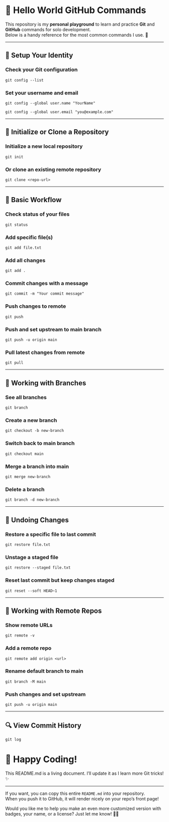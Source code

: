 # 👋 Hello World GitHub Commands

This repository is my **personal playground** to learn and practice **Git** and **GitHub** commands for solo development.  
Below is a handy reference for the most common commands I use. 🚀


---

## 🔧 Setup Your Identity
### Check your Git configuration
    git config --list

### Set your username and email
    git config --global user.name "YourName"
    
    git config --global user.email "you@example.com"

---

## 📁 Initialize or Clone a Repository
### Initialize a new local repository
    git init

### Or clone an existing remote repository
    git clone <repo-url>

---

## 📝 Basic Workflow
### Check status of your files
    git status

### Add specific file(s)
    git add file.txt

### Add all changes
    git add .

### Commit changes with a message
    git commit -m "Your commit message"

### Push changes to remote
    git push

### Push and set upstream to main branch
    git push -u origin main

### Pull latest changes from remote
    git pull

---

## 🌿 Working with Branches
### See all branches
    git branch

### Create a new branch
    git checkout -b new-branch

### Switch back to main branch
    git checkout main

### Merge a branch into main
    git merge new-branch

### Delete a branch
    git branch -d new-branch

---

## 🧹 Undoing Changes
### Restore a specific file to last commit
    git restore file.txt

### Unstage a staged file
    git restore --staged file.txt

### Reset last commit but keep changes staged
    git reset --soft HEAD~1

---

## 📡 Working with Remote Repos
### Show remote URLs
    git remote -v

### Add a remote repo
    git remote add origin <url>

### Rename default branch to main
    git branch -M main

### Push changes and set upstream
    git push -u origin main

---

## 🔍 View Commit History
    git log

# 🎉 Happy Coding!
This README.md is a living document.
I’ll update it as I learn more Git tricks! ✨


---

If you want, you can copy this entire `README.md` into your repository.  
When you push it to GitHub, it will render nicely on your repo’s front page!

Would you like me to help you make an even more customized version with badges, your name, or a license? Just let me know! 🚀✨

